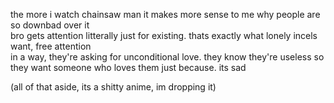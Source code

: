 the more i watch chainsaw man it makes more sense to me why people are so downbad over it  
bro gets attention litterally just for existing. thats exactly what lonely incels want, free attention  
in a way, they're asking for unconditional love. they know they're useless so they want someone who loves them just because. its sad  


(all of that aside, its a shitty anime, im dropping it)